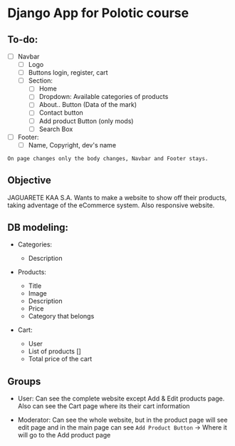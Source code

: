 # Django App for Polotic course

## To-do: 

- [ ] Navbar
	- [ ] Logo
	- [ ] Buttons login, register, cart
	- [ ] Section:
		- [ ] Home 
		- [ ] Dropdown: Available categories of products
		- [ ] About.. Button (Data of the mark)
		- [ ] Contact button
		- [ ] Add product Button (only mods)
		- [ ] Search Box 
- [ ] Footer: 
	- [ ] Name, Copyright, dev's name

`On page changes only the body changes, Navbar and Footer stays.`

## Objective

JAGUARETE KAA S.A. Wants to make a website to show off their products, taking adventage of the eCommerce system. 
Also responsive website.

## DB modeling: 

* Categories:
	* Description

* Products:
	* Title
	* Image
	* Description
	* Price
	* Category that belongs

* Cart:
	* User
	* List of products []
	* Total price of the cart

## Groups

* User: Can see the complete website except Add & Edit products page. Also can see the Cart page where its their cart information

* Moderator: Can see the whole website, but in the product page will see edit page and in the main page can see `Add Product Button` -> Where it will go to the Add product page

